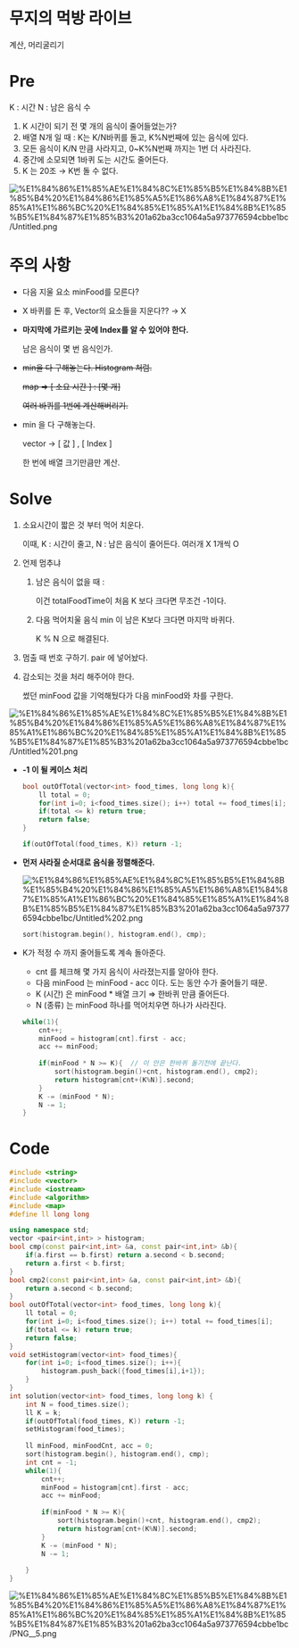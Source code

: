 # 무지의 먹방 라이브

계산, 머리굴리기

# Pre

K : 시간  N : 남은 음식 수

1. K 시간이 되기 전 몇 개의 음식이 줄어들었는가?
2. 배열 N개 일 때 : 
K는 K/N바퀴를 돌고, K%N번째에 있는 음식에 있다.
3. 모든 음식이 K/N 만큼 사라지고, 
0~K%N번째 까지는 1번 더 사라진다.
4. 중간에 소모되면 1바퀴 도는 시간도 줄어든다.
5. K 는 20조 → K번 돌 수 없다.

![%E1%84%86%E1%85%AE%E1%84%8C%E1%85%B5%E1%84%8B%E1%85%B4%20%E1%84%86%E1%85%A5%E1%86%A8%E1%84%87%E1%85%A1%E1%86%BC%20%E1%84%85%E1%85%A1%E1%84%8B%E1%85%B5%E1%84%87%E1%85%B3%201a62ba3cc1064a5a973776594cbbe1bc/Untitled.png](%E1%84%86%E1%85%AE%E1%84%8C%E1%85%B5%E1%84%8B%E1%85%B4%20%E1%84%86%E1%85%A5%E1%86%A8%E1%84%87%E1%85%A1%E1%86%BC%20%E1%84%85%E1%85%A1%E1%84%8B%E1%85%B5%E1%84%87%E1%85%B3%201a62ba3cc1064a5a973776594cbbe1bc/Untitled.png)

# 주의 사항

- 다음 지울 요소  minFood를 모른다?
- X 바퀴를 돈 후,  Vector의 요소들을 지운다??
→ X
- **마지막에 가르키는 곳에 Index를 알 수 있어야 한다.**

    남은 음식이 몇 번 음식인가.

- ~~min을 다 구해놓는다. Histogram 처럼.~~

    ~~map  ⇒   [ 소요 시간 ] : [몇 개]~~

    ~~여러 바퀴를 1번에 계산해버리기.~~

- min 을 다 구해놓는다.

    vector →  [ 값 ] , [ Index ]

    한 번에 배열 크기만큼만 계산.

# Solve

1. 소요시간이 짧은 것 부터 먹어 치운다.

    이때,  K : 시간이 줄고,  N : 남은 음식이 줄어든다. 여러개 X 1개씩 O

2. 언제 멈추냐
    1. 남은 음식이 없을 때 : 

        이건 totalFoodTime이 처음 K 보다 크다면 무조건 -1이다.

    2. 다음 먹어치울 음식 min 이 남은 K보다 크다면 마지막 바퀴다.

        K % N 으로 해결된다.

3. 멈출 때 번호 구하기. pair 에 넣어놨다.
4. 감소되는 것을 처리 해주어야 한다.

    썼던 minFood 값을 기억해뒀다가 다음 minFood와 차를 구한다.

![%E1%84%86%E1%85%AE%E1%84%8C%E1%85%B5%E1%84%8B%E1%85%B4%20%E1%84%86%E1%85%A5%E1%86%A8%E1%84%87%E1%85%A1%E1%86%BC%20%E1%84%85%E1%85%A1%E1%84%8B%E1%85%B5%E1%84%87%E1%85%B3%201a62ba3cc1064a5a973776594cbbe1bc/Untitled%201.png](%E1%84%86%E1%85%AE%E1%84%8C%E1%85%B5%E1%84%8B%E1%85%B4%20%E1%84%86%E1%85%A5%E1%86%A8%E1%84%87%E1%85%A1%E1%86%BC%20%E1%84%85%E1%85%A1%E1%84%8B%E1%85%B5%E1%84%87%E1%85%B3%201a62ba3cc1064a5a973776594cbbe1bc/Untitled%201.png)

- **-1 이 될 케이스 처리**

    ```cpp
    bool outOfTotal(vector<int> food_times, long long k){
        ll total = 0;
        for(int i=0; i<food_times.size(); i++) total += food_times[i];   
        if(total <= k) return true;
        return false;
    }

    if(outOfTotal(food_times, K)) return -1;
    ```

- **먼저 사라질 순서대로 음식을 정렬해준다.**

    ![%E1%84%86%E1%85%AE%E1%84%8C%E1%85%B5%E1%84%8B%E1%85%B4%20%E1%84%86%E1%85%A5%E1%86%A8%E1%84%87%E1%85%A1%E1%86%BC%20%E1%84%85%E1%85%A1%E1%84%8B%E1%85%B5%E1%84%87%E1%85%B3%201a62ba3cc1064a5a973776594cbbe1bc/Untitled%202.png](%E1%84%86%E1%85%AE%E1%84%8C%E1%85%B5%E1%84%8B%E1%85%B4%20%E1%84%86%E1%85%A5%E1%86%A8%E1%84%87%E1%85%A1%E1%86%BC%20%E1%84%85%E1%85%A1%E1%84%8B%E1%85%B5%E1%84%87%E1%85%B3%201a62ba3cc1064a5a973776594cbbe1bc/Untitled%202.png)

    ```cpp
    sort(histogram.begin(), histogram.end(), cmp);
    ```

- K가 적정 수 까지 줄어들도록 계속 돌아준다.
    - cnt 를 체크해 몇 가지 음식이 사라졌는지를 알아야 한다.
    - 다음 minFood 는  minFood - acc 이다. 도는 동안 수가 줄어들기 때문.
    - K (시간) 은 minFood * 배열 크기 ⇒ 한바퀴 만큼 줄어든다.
    - N (종류) 는 minFood 하나를 먹어치우면 하나가 사라진다.

    ```cpp
    while(1){
        cnt++;
        minFood = histogram[cnt].first - acc;
        acc += minFood;
        
        if(minFood * N >= K){  // 이 안은 한바퀴 돌기전에 끝난다.
            sort(histogram.begin()+cnt, histogram.end(), cmp2);
            return histogram[cnt+(K%N)].second;
        }
        K -= (minFood * N);
        N -= 1; 
    }
    ```

# Code

```cpp
#include <string>
#include <vector>
#include <iostream>
#include <algorithm>
#include <map>
#define ll long long

using namespace std;
vector <pair<int,int> > histogram;
bool cmp(const pair<int,int> &a, const pair<int,int> &b){
    if(a.first == b.first) return a.second < b.second;
    return a.first < b.first;
}
bool cmp2(const pair<int,int> &a, const pair<int,int> &b){
    return a.second < b.second;
}
bool outOfTotal(vector<int> food_times, long long k){
    ll total = 0;
    for(int i=0; i<food_times.size(); i++) total += food_times[i];   
    if(total <= k) return true;
    return false;
}
void setHistogram(vector<int> food_times){
    for(int i=0; i<food_times.size(); i++){
        histogram.push_back({food_times[i],i+1});
    }
}
int solution(vector<int> food_times, long long k) {
    int N = food_times.size();
    ll K = k;
    if(outOfTotal(food_times, K)) return -1;
    setHistogram(food_times);
    
    ll minFood, minFoodCnt, acc = 0;
    sort(histogram.begin(), histogram.end(), cmp);
    int cnt = -1;
    while(1){
        cnt++;
        minFood = histogram[cnt].first - acc;
        acc += minFood;
        
        if(minFood * N >= K){  
            sort(histogram.begin()+cnt, histogram.end(), cmp2);
            return histogram[cnt+(K%N)].second;
        }
        K -= (minFood * N);
        N -= 1; 
          
    }
}
```

![%E1%84%86%E1%85%AE%E1%84%8C%E1%85%B5%E1%84%8B%E1%85%B4%20%E1%84%86%E1%85%A5%E1%86%A8%E1%84%87%E1%85%A1%E1%86%BC%20%E1%84%85%E1%85%A1%E1%84%8B%E1%85%B5%E1%84%87%E1%85%B3%201a62ba3cc1064a5a973776594cbbe1bc/PNG__5.png](%E1%84%86%E1%85%AE%E1%84%8C%E1%85%B5%E1%84%8B%E1%85%B4%20%E1%84%86%E1%85%A5%E1%86%A8%E1%84%87%E1%85%A1%E1%86%BC%20%E1%84%85%E1%85%A1%E1%84%8B%E1%85%B5%E1%84%87%E1%85%B3%201a62ba3cc1064a5a973776594cbbe1bc/PNG__5.png)